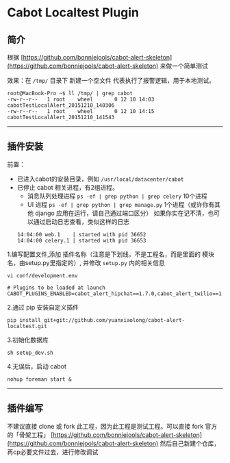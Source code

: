 Cabot Localtest Plugin
=====

## 简介

根据 [https://github.com/bonniejools/cabot-alert-skeleton](https://github.com/bonniejools/cabot-alert-skeleton) 来做一个简单测试

效果：在 ```/tmp/``` 目录下 新建一个空文件 代表执行了报警逻辑，用于本地测试。

```
root@MacBook-Pro ~$ ll /tmp/ | grep cabot
-rw-r--r--   1 root    wheel       0 12 10 14:03 cabotTestLocalAlert_20151210_140306
-rw-r--r--   1 root    wheel       0 12 10 14:15 cabotTestLocalAlert_20151210_141543
```

---

## 插件安装

前置：
* 已进入cabot的安装目录，例如 ``` /usr/local/datacenter/cabot ```
* 已停止 cabot 相关进程，有2组进程。
    * 消息队列处理进程 ```ps -ef | grep python | grep celery``` 10个进程
    * UI 进程 ``` ps -ef | grep python | grep manage.py ``` 1个进程（或许你有其他 django 应用在运行，请自己通过端口区分）
  如果你实在记不清，也可以通过启动日志查看，类似这样的日志
  ```
  14:04:00 web.1    | started with pid 36652
  14:04:00 celery.1 | started with pid 36653
  ```


1.编写配置文件,添加 插件名称（注意是下划线，不是工程名，而是里面的 模块名，由setup.py里指定的）, 并修改 ```setup.py``` 内的相关信息

```
vi conf/development.env

# Plugins to be loaded at launch
CABOT_PLUGINS_ENABLED=cabot_alert_hipchat==1.7.0,cabot_alert_twilio==1.6.1,cabot_alert_email==1.3.1,cabot_alert_localtest==0.0.1

```

2.通过 pip 安装自定义插件

```
pip install git+git://github.com/yuanxiaolong/cabot-alert-localtest.git
```

3.初始化数据库

```
sh setup_dev.sh
```

4.无误后，启动 cabot

``` nohup foreman start & ```

---

## 插件编写

不建议直接 clone 或 fork 此工程，因为此工程是测试工程。可以直接 fork 官方的「骨架工程」 [https://github.com/bonniejools/cabot-alert-skeleton](https://github.com/bonniejools/cabot-alert-skeleton)
然后自己新建个仓库，再cp必要文件过去，进行修改调试
